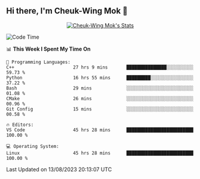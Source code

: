 ## Hi there, I'm Cheuk-Wing Mok 👋

<!--
**mozro0327/mozro0327** is a ✨ _special_ ✨ repository because its `README.md` (this file) appears on your GitHub profile.

Here are some ideas to get you started:

- 🔭 I’m currently working on ...
- 🌱 I’m currently learning ...
- 👯 I’m looking to collaborate on ...
- 🤔 I’m looking for help with ...
- 💬 Ask me about ...
- 📫 How to reach me: ...
- 😄 Pronouns: ...
- ⚡ Fun fact: ...
-->

<p align="center">
  <a href="https://github.com/mozro0327" class="rich-diff-level-one">
    <img src="https://github-readme-stats.vercel.app/api?username=mozro0327&title_color=333&text_color=777" alt="Cheuk-Wing Mok's Stats" >
    <!-- &hide=issues
    <img src="https://github-readme-stats.vercel.app/api?username=mozro0327&hide=issues&title_color=333&text_color=777" alt="Cheuk-Wing Mok's Stats" >
    -->
  </a>
</p>

<!--START_SECTION:waka-->
![Code Time](http://img.shields.io/badge/Code%20Time-1%2C853%20hrs%2056%20mins-blue)

📊 **This Week I Spent My Time On** 

```text
💬 Programming Languages: 
C++                      27 hrs 9 mins       ███████████████░░░░░░░░░░   59.73 % 
Python                   16 hrs 55 mins      █████████░░░░░░░░░░░░░░░░   37.22 % 
Bash                     29 mins             ░░░░░░░░░░░░░░░░░░░░░░░░░   01.08 % 
CMake                    26 mins             ░░░░░░░░░░░░░░░░░░░░░░░░░   00.96 % 
Git Config               15 mins             ░░░░░░░░░░░░░░░░░░░░░░░░░   00.58 % 

🔥 Editors: 
VS Code                  45 hrs 28 mins      █████████████████████████   100.00 % 

💻 Operating System: 
Linux                    45 hrs 28 mins      █████████████████████████   100.00 % 
```


 Last Updated on 13/08/2023 20:13:07 UTC
<!--END_SECTION:waka-->
